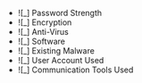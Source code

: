 

  - ![_] Password Strength
  - ![_] Encryption
  - ![_] Anti-Virus
  - ![_] Software 
  - ![_] Existing Malware
  - ![_] User Account Used
  - ![_] Communication Tools Used
